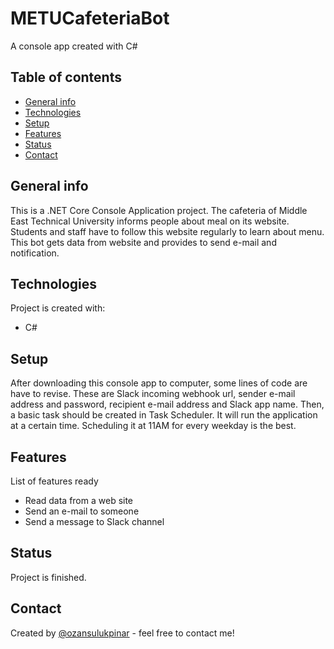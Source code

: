 # METUCafeteriaBot

A console app created with C#

## Table of contents

- [General info](#general-info)
- [Technologies](#technologies)
- [Setup](#setup)
- [Features](#features)
- [Status](#status)
- [Contact](#contact)

## General info

This is a .NET Core Console Application project. The cafeteria of Middle East Technical University informs people about meal on its website. Students and staff have to follow this website regularly to learn about menu. This bot gets data from website and provides to send e-mail and notification.

## Technologies

Project is created with:

- C#

## Setup

After downloading this console app to computer, some lines of code are have to revise. These are Slack incoming webhook url, sender e-mail address and password, recipient e-mail address and Slack app name. Then, a basic task should be created in Task Scheduler. It will run the application at a certain time. Scheduling it at 11AM for every weekday is the best.

## Features

List of features ready

- Read data from a web site
- Send an e-mail to someone
- Send a message to Slack channel

## Status

Project is finished.

## Contact

Created by [@ozansulukpinar](https://github.com/ozansulukpinar) - feel free to contact me!
